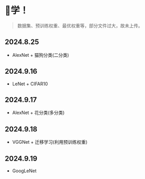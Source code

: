 # 🫵学！

> 数据集、预训练权重、最优权重等，部分文件过大，故未上传。

## 2024.8.25

- AlexNet + 猫狗分类(二分类)

## 2024.9.16

- LeNet + CIFAR10

## 2024.9.17

- AlexNet + 花分类(多分类)

## 2024.9.18

- VGGNet + 迁移学习(利用预训练权重)

## 2024.9.19

- GoogLeNet

